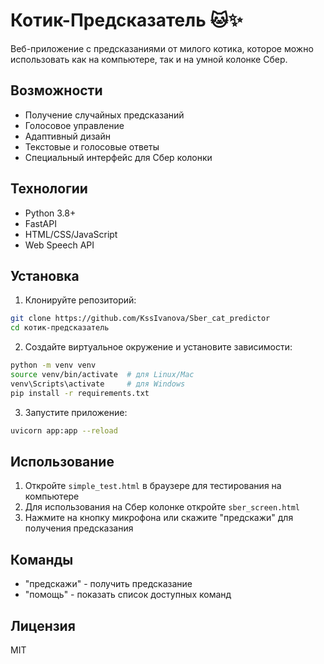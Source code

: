 # Котик-Предсказатель 🐱✨

Веб-приложение с предсказаниями от милого котика, которое можно использовать как на компьютере, так и на умной колонке Сбер.

## Возможности

- Получение случайных предсказаний
- Голосовое управление
- Адаптивный дизайн
- Текстовые и голосовые ответы
- Специальный интерфейс для Сбер колонки

## Технологии

- Python 3.8+
- FastAPI
- HTML/CSS/JavaScript
- Web Speech API

## Установка

1. Клонируйте репозиторий:
```bash
git clone https://github.com/KssIvanova/Sber_cat_predictor
cd котик-предсказатель
```

2. Создайте виртуальное окружение и установите зависимости:
```bash
python -m venv venv
source venv/bin/activate  # для Linux/Mac
venv\Scripts\activate     # для Windows
pip install -r requirements.txt
```

3. Запустите приложение:
```bash
uvicorn app:app --reload
```

## Использование

1. Откройте `simple_test.html` в браузере для тестирования на компьютере
2. Для использования на Сбер колонке откройте `sber_screen.html`
3. Нажмите на кнопку микрофона или скажите "предскажи" для получения предсказания

## Команды

- "предскажи" - получить предсказание
- "помощь" - показать список доступных команд

## Лицензия

MIT 
